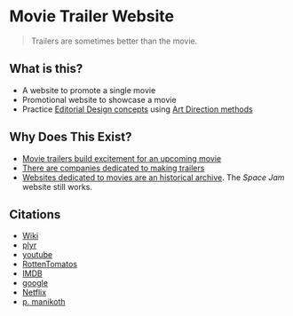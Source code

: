 # Movie Trailer Website

> Trailers are sometimes better than the movie.

## What is this? 
* A website to promote a single movie
* Promotional website to showcase a movie
* Practice [Editorial Design concepts](https://taiarts.com/en/blog/what-is-editorial-design/) using [Art Direction methods](https://alistapart.com/article/art-direction-and-design/)

## Why Does This Exist?
* [Movie trailers build excitement for an upcoming movie](https://www.npr.org/2023/04/10/1166992845/best-movie-trailers)
* [There are companies dedicated to making trailers](https://www.theringer.com/movies/2018/7/23/17601024/movie-trailer-editors-marvel-pixar-how-made)
* [Websites dedicated to movies are an historical archive](https://www.spacejam.com/1996/jam.html). The _Space Jam_ website still works.

## Citations
* [Wiki](https://en.wikipedia.org/wiki/The_Ritual_(2017_film))
* [plyr](https://github.com/sampotts/plyr)
* [youtube](https://www.youtube.com/watch?v=Vfugwq2uoa0)
* [RottenTomatos](https://www.rottentomatoes.com/celebrity/sam_troughton)
* [IMDB](https://www.imdb.com/title/tt5638642/)
* [google](https://fonts.google.com/selection/embed)
* [Netflix](netflix.com)
* [p. manikoth](https://github.com/ewuweblab/movie-trailer)
